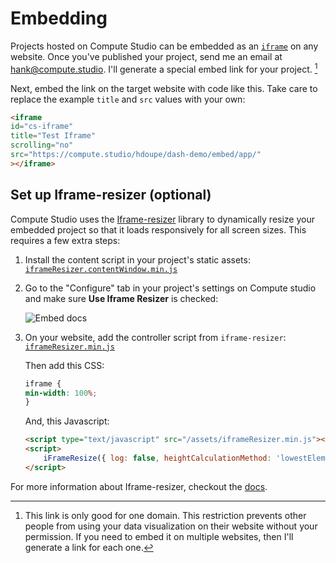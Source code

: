# Embedding

Projects hosted on Compute Studio can be embedded as an [`iframe`](https://developer.mozilla.org/en-US/docs/Web/HTML/Element/iframe) on any website. Once you've published your project, send me an email at [hank@compute.studio](mailto:hank@compute.studio). I'll generate a special embed link for your project. [^embed]


Next, embed the link on the target website with code like this. Take care to replace the example `title` and `src` values with your own:

```html
<iframe
id="cs-iframe"
title="Test Iframe"
scrolling="no"
src="https://compute.studio/hdoupe/dash-demo/embed/app/"
></iframe>
```

## Set up Iframe-resizer (optional)

Compute Studio uses the [Iframe-resizer](https://github.com/davidjbradshaw/iframe-resizer) library to dynamically resize your embedded project so that it loads responsively for all screen sizes. This requires a few extra steps:

1. Install the content script in your project's static assets: [`iframeResizer.contentWindow.min.js`](https://raw.githubusercontent.com/davidjbradshaw/iframe-resizer/master/js/iframeResizer.contentWindow.min.js)

2. Go to the "Configure" tab in your project's settings on Compute studio and make sure **Use Iframe Resizer** is checked:

    ![Embed docs](https://user-images.githubusercontent.com/9206065/122590340-6c109b00-d02f-11eb-94a2-ab465ed68e6a.png)

3. On your website, add the controller script from `iframe-resizer`: [`iframeResizer.min.js`](https://raw.githubusercontent.com/davidjbradshaw/iframe-resizer/master/js/iframeResizer.min.js)

    Then add this CSS:

    ```css
    iframe {
    min-width: 100%;
    }
    ```

    And, this Javascript:

    ```html
    <script type="text/javascript" src="/assets/iframeResizer.min.js"></script>
    <script>
        iFrameResize({ log: false, heightCalculationMethod: 'lowestElement' }, '#cs-iframe');
    </script>
    ```

For more information about Iframe-resizer, checkout the [docs](http://davidjbradshaw.github.io/iframe-resizer/#typical-setup).


[^embed]: This link is only good for one domain. This restriction prevents other people from using your data visualization on their website without your permission. If you need to embed it on multiple websites, then I'll generate a link for each one.
